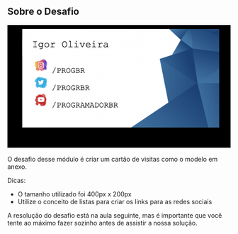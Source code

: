 <!-- Sobre o Desafio -->
## Sobre o Desafio

![Modelo a ser seguido](https://github.com/wcouto/ProgBr/blob/master/images/modelo_desafio.png)

O desafio desse módulo é criar um cartão de visitas como o modelo em anexo.

Dicas:

* O tamanho utilizado foi 400px x 200px
* Utilize o conceito de listas para criar os links para as redes sociais

A resolução do desafio está na aula seguinte, mas é importante que você tente ao máximo fazer sozinho antes de assistir a nossa solução.
